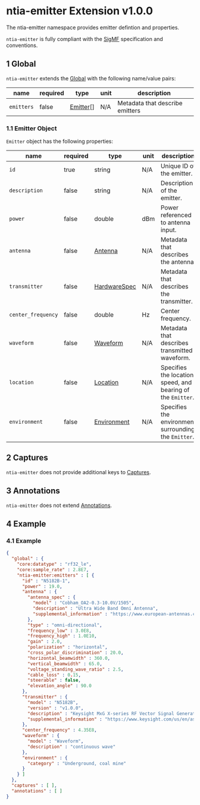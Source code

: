# ntia-emitter Extension v1.0.0

The ntia-emitter namespace provides emitter defintion and properties. 

`ntia-emitter` is fully compliant with the [SigMF](https://github.com/gnuradio/SigMF/blob/master/sigmf-spec.md#namespaces) specification and conventions.

## 1 Global
`ntia-emitter` extends the [Global](https://github.com/gnuradio/SigMF/blob/master/sigmf-spec.md#global-object) with the following name/value pairs:

|name|required|type|unit|description|
|----|--------------|-------|-------|-----------|
`emitters`|false|[Emitter](#11-emitter-object)[]|N/A|Metadata that describe emitters

### 1.1 Emitter Object
`Emitter` object has the following properties:

|name|required|type|unit|description|
|----|--------------|-------|-------|-----------|
|`id`|true|string|N/A|Unique ID of the emitter.|
|`description`|false|string|N/A|Description of the emitter.|
|`power`|false|double|dBm|Power referenced to antenna input.|
|`antenna`|false|[Antenna](ntia-core.sigmf-ext.md#12-antenna-object)|N/A|Metadata that describes the antenna.|
|`transmitter`|false|[HardwareSpec](ntia-core.sigmf-ext.md#13-hardwarespec-object)|N/A|Metadata that describes the transmitter.|
|`center_frequency`|false|double|Hz|Center frequency.|
|`waveform`|false| [Waveform](ntia-waveform.sigmf-ext.md)|N/A|Metadata that describes transmitted waveform.|
|`location`|false|[Location](ntia-location.sigmf-ext.md#16-location-object)|N/A|Specifies the location, speed, and bearing of the `Emitter`.|
|`environment`|false|[Environment](ntia-environment.sigmf-ext.md#11-environment-object)|N/A|Specifies the environment surrounding the `Emitter`.|


## 2 Captures
`ntia-emitter` does not provide additional keys to [Captures](https://github.com/gnuradio/SigMF/blob/master/sigmf-spec.md#captures-array).

## 3 Annotations
`ntia-emitter` does not extend [Annotations](https://github.com/gnuradio/SigMF/blob/master/sigmf-spec.md#annotations-array).


## 4 Example

### 4.1  Example
```json
{
  "global" : {
    "core:datatype" : "rf32_le",
    "core:sample_rate" : 2.8E7,
    "ntia-emitter:emitters" : [ {
      "id" : "N5182B-1",
      "power" : 19.0,
      "antenna" : {
        "antenna_spec" : {
          "model" : "Cobham_OA2-0.3-10.0V/1505",
          "description" : "Ultra Wide Band Omni Antenna",
          "supplemental_information" : "https://www.european-antennas.co.uk/media/1638/ds1505-060510.pdf"
        },
        "type" : "omni-directional",
        "frequency_low" : 3.0E8,
        "frequency_high" : 1.0E10,
        "gain" : 2.0,
        "polarization" : "horizontal",
        "cross_polar_discrimination" : 20.0,
        "horizontal_beamwidth" : 360.0,
        "vertical_beamwidth" : 65.0,
        "voltage_standing_wave_ratio" : 2.5,
        "cable_loss" : 0.15,
        "steerable" : false,
        "elevation_angle" : 90.0
      },
      "transmitter" : {
        "model" : "N5182B",
        "version" : "v1.0.0",
        "description" : "Keysight MxG X-series RF Vector Signal Generator",
        "supplemental_information" : "https://www.keysight.com/us/en/assets/7018-03380/data-sheets/5991-0038.pdf"
      },
      "center_frequency" : 4.35E8,
      "waveform" : {
        "model" : "Waveform",
        "description" : "continuous wave"
      },
      "environment" : {
        "category" : "Underground, coal mine"
      }
    } ]
  },
  "captures" : [ ],
  "annotations" : [ ]
}
```




